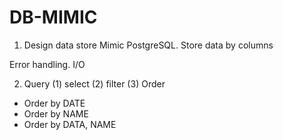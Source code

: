 # DB-MIMIC
1. Design data store
Mimic PostgreSQL. Store data by columns

Error handling. I/O

2. Query
(1) select
(2) filter
(3) Order
* Order by DATE
* Order by NAME
* Order by DATA, NAME
